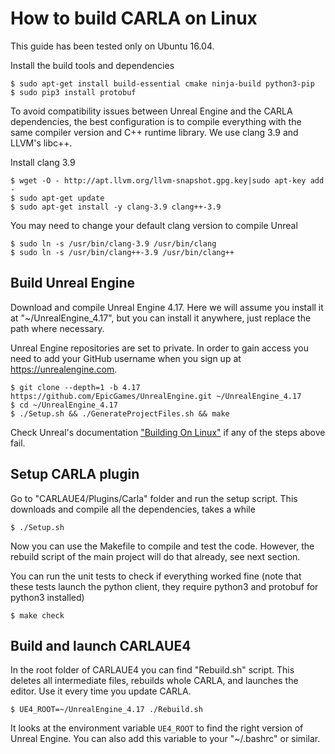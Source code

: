 How to build CARLA on Linux
===========================

This guide has been tested only on Ubuntu 16.04.

Install the build tools and dependencies

    $ sudo apt-get install build-essential cmake ninja-build python3-pip
    $ sudo pip3 install protobuf

To avoid compatibility issues between Unreal Engine and the CARLA dependencies,
the best configuration is to compile everything with the same compiler version
and C++ runtime library. We use clang 3.9 and LLVM's libc++.

Install clang 3.9

    $ wget -O - http://apt.llvm.org/llvm-snapshot.gpg.key|sudo apt-key add -
    $ sudo apt-get update
    $ sudo apt-get install -y clang-3.9 clang++-3.9

You may need to change your default clang version to compile Unreal

    $ sudo ln -s /usr/bin/clang-3.9 /usr/bin/clang
    $ sudo ln -s /usr/bin/clang++-3.9 /usr/bin/clang++

Build Unreal Engine
-------------------

Download and compile Unreal Engine 4.17. Here we will assume you install it at
"~/UnrealEngine_4.17", but you can install it anywhere, just replace the path
where necessary.

Unreal Engine repositories are set to private. In order to gain access you need
to add your GitHub username when you sign up at https://unrealengine.com.

    $ git clone --depth=1 -b 4.17 https://github.com/EpicGames/UnrealEngine.git ~/UnrealEngine_4.17
    $ cd ~/UnrealEngine_4.17
    $ ./Setup.sh && ./GenerateProjectFiles.sh && make

Check Unreal's documentation
["Building On Linux"](https://wiki.unrealengine.com/Building_On_Linux) if any of
the steps above fail.

Setup CARLA plugin
------------------

Go to "CARLAUE4/Plugins/Carla" folder and run the setup script. This downloads
and compile all the dependencies, takes a while

    $ ./Setup.sh

Now you can use the Makefile to compile and test the code. However, the rebuild
script of the main project will do that already, see next section.

You can run the unit tests to check if everything worked fine (note that these
tests launch the python client, they require python3 and protobuf for python3
installed)

    $ make check

Build and launch CARLAUE4
-------------------------

In the root folder of CARLAUE4 you can find "Rebuild.sh" script. This deletes
all intermediate files, rebuilds whole CARLA, and launches the editor. Use it
every time you update CARLA.

    $ UE4_ROOT=~/UnrealEngine_4.17 ./Rebuild.sh

It looks at the environment variable `UE4_ROOT` to find the right version of
Unreal Engine. You can also add this variable to your "~/.bashrc" or similar.
